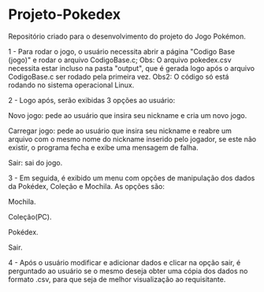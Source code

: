 # Projeto-Pokedex
Repositório criado para o desenvolvimento do projeto do Jogo Pokémon.

1 - Para rodar o jogo, o usuário necessita abrir a página "Codigo Base (jogo)" e rodar o arquivo CodigoBase.c;
Obs: O arquivo pokedex.csv necessita estar incluso na pasta "output", que é gerada logo após o arquivo CodigoBase.c ser rodado pela primeira vez.
Obs2: O código só está rodando no sistema operacional Linux.

2 - Logo após, serão exibidas 3 opções ao usuário:

Novo jogo: pede ao usuário que insira seu nickname e cria um novo jogo.

Carregar jogo: pede ao usuário que insira seu nickname e reabre um arquivo com o mesmo nome do nickname inserido pelo jogador, se este não existir,
o programa fecha e exibe uma mensagem de falha.

Sair: sai do jogo.

3 - Em seguida, é exibido um menu com opções de manipulação dos dados da Pokédex, Coleção e Mochila. As opções são:

Mochila.

Coleção(PC).

Pokédex.

Sair.

4 - Após o usuário modificar e adicionar dados e clicar na opção sair, é perguntado ao usuário se o mesmo deseja obter uma cópia dos dados no formato .csv,
para que seja de melhor visualização ao requisitante.
